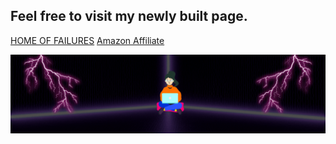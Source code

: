 ## Feel free to visit my newly built page.

[HOME OF FAILURES](https://tinyurl.com/gitiopee)
[Amazon Affiliate](https://store-amazon.mobirisesite.com/)

<img src="Elements/Images/NeonBanner.gif" alt="You Noob"/>
